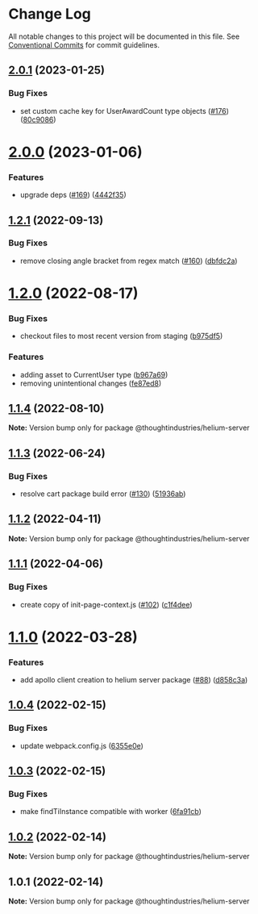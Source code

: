 # Change Log

All notable changes to this project will be documented in this file.
See [Conventional Commits](https://conventionalcommits.org) for commit guidelines.

## [2.0.1](https://github.com/thoughtindustries/helium/compare/@thoughtindustries/helium-server@2.0.0...@thoughtindustries/helium-server@2.0.1) (2023-01-25)


### Bug Fixes

* set custom cache key for UserAwardCount type objects ([#176](https://github.com/thoughtindustries/helium/issues/176)) ([80c9086](https://github.com/thoughtindustries/helium/commit/80c9086c9eafa82d5ed6ca0df0fdf1549dda6bfe))





# [2.0.0](https://github.com/thoughtindustries/helium/compare/@thoughtindustries/helium-server@1.2.1...@thoughtindustries/helium-server@2.0.0) (2023-01-06)


### Features

* upgrade deps ([#169](https://github.com/thoughtindustries/helium/issues/169)) ([4442f35](https://github.com/thoughtindustries/helium/commit/4442f35f6013119bb5e9baf154bdab9a3583b543))





## [1.2.1](https://github.com/thoughtindustries/helium/compare/@thoughtindustries/helium-server@1.2.0...@thoughtindustries/helium-server@1.2.1) (2022-09-13)


### Bug Fixes

* remove closing angle bracket from regex match ([#160](https://github.com/thoughtindustries/helium/issues/160)) ([dbfdc2a](https://github.com/thoughtindustries/helium/commit/dbfdc2a76cb085a8896f0b84333a7655ec6b7f8e))





# [1.2.0](https://github.com/thoughtindustries/helium/compare/@thoughtindustries/helium-server@1.1.4...@thoughtindustries/helium-server@1.2.0) (2022-08-17)


### Bug Fixes

* checkout files to most recent version from staging ([b975df5](https://github.com/thoughtindustries/helium/commit/b975df5a72d672f281274a90539fcb1668a90334))


### Features

* adding asset to CurrentUser type ([b967a69](https://github.com/thoughtindustries/helium/commit/b967a693e6e39cb0094afc4e354904cd6ec8b533))
* removing unintentional changes ([fe87ed8](https://github.com/thoughtindustries/helium/commit/fe87ed83e96d1631fbc678f1293478741ea5f130))





## [1.1.4](https://github.com/thoughtindustries/helium/compare/@thoughtindustries/helium-server@1.1.3...@thoughtindustries/helium-server@1.1.4) (2022-08-10)

**Note:** Version bump only for package @thoughtindustries/helium-server





## [1.1.3](https://github.com/thoughtindustries/helium/compare/@thoughtindustries/helium-server@1.1.2...@thoughtindustries/helium-server@1.1.3) (2022-06-24)


### Bug Fixes

* resolve cart package build error ([#130](https://github.com/thoughtindustries/helium/issues/130)) ([51936ab](https://github.com/thoughtindustries/helium/commit/51936abb96cabd26705146932eb49f1be71747fc))





## [1.1.2](https://github.com/thoughtindustries/helium/compare/@thoughtindustries/helium-server@1.1.1...@thoughtindustries/helium-server@1.1.2) (2022-04-11)

**Note:** Version bump only for package @thoughtindustries/helium-server





## [1.1.1](https://github.com/thoughtindustries/helium/compare/@thoughtindustries/helium-server@1.1.0...@thoughtindustries/helium-server@1.1.1) (2022-04-06)


### Bug Fixes

* create copy of init-page-context.js ([#102](https://github.com/thoughtindustries/helium/issues/102)) ([c1f4dee](https://github.com/thoughtindustries/helium/commit/c1f4dee5eddad7473e38c7257ca1ccb5937b5691))





# [1.1.0](https://github.com/thoughtindustries/helium/compare/@thoughtindustries/helium-server@1.0.4...@thoughtindustries/helium-server@1.1.0) (2022-03-28)


### Features

* add apollo client creation to helium server package ([#88](https://github.com/thoughtindustries/helium/issues/88)) ([d858c3a](https://github.com/thoughtindustries/helium/commit/d858c3a85e5d5d13d84043c0f766d3071bc16fad))





## [1.0.4](https://github.com/thoughtindustries/helium/compare/@thoughtindustries/helium-server@1.0.3...@thoughtindustries/helium-server@1.0.4) (2022-02-15)


### Bug Fixes

* update webpack.config.js ([6355e0e](https://github.com/thoughtindustries/helium/commit/6355e0ec1ea8118d8231be37fe096dbbbb85d2f5))





## [1.0.3](https://github.com/thoughtindustries/helium/compare/@thoughtindustries/helium-server@1.0.2...@thoughtindustries/helium-server@1.0.3) (2022-02-15)


### Bug Fixes

* make findTiInstance compatible with worker ([6fa91cb](https://github.com/thoughtindustries/helium/commit/6fa91cb933db9ca7ca5347b07b0f18a1b52faa55))





## [1.0.2](https://github.com/thoughtindustries/helium/compare/@thoughtindustries/helium-server@1.0.1...@thoughtindustries/helium-server@1.0.2) (2022-02-14)

**Note:** Version bump only for package @thoughtindustries/helium-server





## 1.0.1 (2022-02-14)

**Note:** Version bump only for package @thoughtindustries/helium-server
